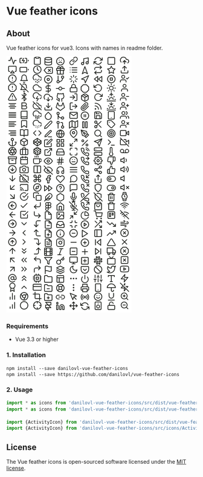 # Vue feather icons #

## About ##

Vue feather icons for vue3. Icons with names in readme folder.

![Alt text](/readme/icons.png?raw=true "Icons")

 

### Requirements

* Vue 3.3 or higher

### 1. Installation

```npm
npm install --save danilovl-vue-feather-icons
npm install --save https://github.com/danilovl/vue-feather-icons
```

### 2. Usage

```javascript
import * as icons from 'danilovl-vue-feather-icons/src/dist/vue-feather-icons'
import * as icons from 'danilovl-vue-feather-icons/src/dist/vue-feather-icons.min'

import {ActivityIcon} from 'danilovl-vue-feather-icons/src/dist/vue-feather-icons'
import {ActivityIcon} from 'danilovl-vue-feather-icons/src/icons/ActivityIcon'
```
## License

The Vue feather icons is open-sourced software licensed under the [MIT license](https://opensource.org/licenses/MIT).
